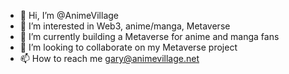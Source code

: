 - 👋 Hi, I’m @AnimeVillage
- 👀 I’m interested in Web3, anime/manga, Metaverse
- 🌱 I’m currently building a Metaverse for anime and manga fans
- 💞️ I’m looking to collaborate on my Metaverse project
- 📫 How to reach me gary@animevillage.net

<!---
AnimeVillage/AnimeVillage is a ✨ special ✨ repository because its `README.md` (this file) appears on your GitHub profile.
You can click the Preview link to take a look at your changes.
--->
